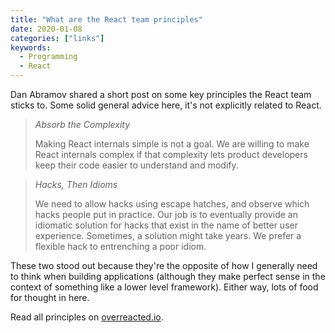 ```yaml
---
title: "What are the React team principles"
date: 2020-01-08
categories: ["links"]
keywords:
  - Programming
  - React
---
```


Dan Abramov shared a short post on some key principles the React team sticks to. Some solid general advice here, it's not explicitly related to React.

> *Absorb the Complexity*
>
> Making React internals simple is not a goal. We are willing to make React internals complex if that complexity lets product developers keep their code easier to understand and modify.

> *Hacks, Then Idioms*
>
> We need to allow hacks using escape hatches, and observe which hacks people put in practice. Our job is to eventually provide an idiomatic solution for hacks that exist in the name of better user experience. Sometimes, a solution might take years. We prefer a flexible hack to entrenching a poor idiom.

These two stood out because they're the opposite of how I generally need to think when building applications (although they make perfect sense in the context of something like a lower level framework). Either way, lots of food for thought in here.

Read all principles on [overreacted.io](https://overreacted.io/what-are-the-react-team-principles/).
